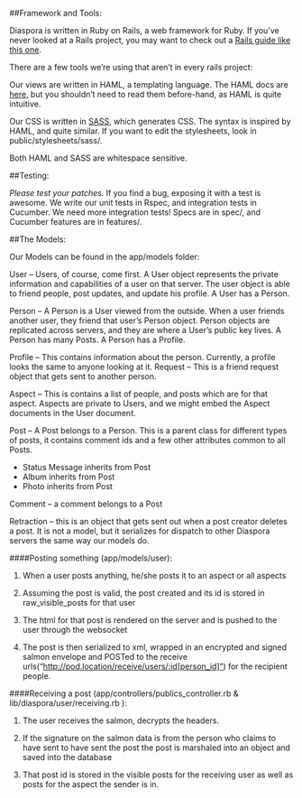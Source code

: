 ##Framework and Tools:

Diaspora is written in Ruby on Rails, a web framework for Ruby.  If you’ve never looked at a Rails project, you may want to check out a [Rails guide like this one](http://guides.rubyonrails.org/getting_started.html).

There are a few tools we’re using that aren’t in every rails project: 

Our views are written in HAML, a templating language.  The HAML docs are [here](http://haml-lang.com/docs.html), but you shouldn’t need to read them before-hand, as HAML is quite intuitive.

Our CSS is written in [SASS](http://sass-lang.com/docs.html), which generates CSS.  The syntax is inspired by HAML, and quite similar.  If you want to edit the stylesheets, look in public/stylesheets/sass/.

Both HAML and SASS are whitespace sensitive.

##Testing:

*Please test your patches.*  If you find a bug, exposing it with a test is awesome.  We write our unit tests in Rspec, and integration tests in Cucumber.  We need more integration tests!  Specs are in spec/, and Cucumber features are in features/.

##The Models:

Our Models can be found in the app/models folder:

User – Users, of course, come first.   A User object represents the private information and capabilities of a user on that server.  The user object is able to friend people, post updates, and update his profile.  A User has a Person.

Person – A Person is a User viewed from the outside.  When a user friends another user, they friend that user’s Person object.  Person objects are replicated across servers, and they are where a User’s public key lives.  A Person has many Posts.  A Person has a Profile.

Profile – This contains information about the person. Currently, a profile looks the same to anyone looking at it.
Request – This is a friend request object that gets sent to another person.

Aspect – This is contains a list of people, and posts which are for that aspect.  Aspects are private to Users, and we might embed the Aspect documents in the User document.

Post – A Post belongs to a Person.  This is a parent class for different types of posts, it contains comment ids and a few other attributes common to all Posts.

- Status Message inherits from Post
- Album inherits from Post
- Photo inherits from Post

Comment – a comment belongs to a Post

Retraction – this is an object that gets sent out when a post creator deletes a post.  It is not a model, but it serializes for dispatch to other Diaspora servers the same way our models do.


####Posting something (app/models/user):

1) When a user posts anything, he/she posts it to an aspect or all aspects

2) Assuming the post is valid, the post created and its id is stored in raw_visible_posts for that user

3) The html for that post is rendered on the server and is pushed to the user through the websocket

4) The post is then serialized to xml, wrapped in an encrypted and signed salmon envelope and POSTed to the receive urls(“http://pod.location/receive/users/:id[person_id]”) for the recipient people.
  
####Receiving a post (app/controllers/publics_controller.rb & lib/diaspora/user/receiving.rb ):

1) The user receives the salmon, decrypts the headers.

2) If the signature on the salmon data is from the person who claims to have sent to have sent the post the post is marshaled into an object and saved into the database

3) That post id is stored in the visible posts for the receiving user as well as posts for the aspect the sender is in.